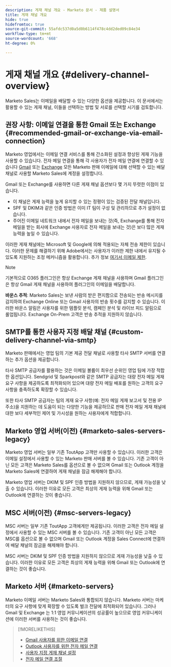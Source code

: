 ```yaml
---
description: 게재 채널 개요 - Marketo 문서 - 제품 설명서
title: 게재 채널 개요
hide: true
hidefromtoc: true
source-git-commit: 55afdc537d0a5d0b6114f478c4dd2ded09c84e34
workflow-type: tm+mt
source-wordcount: '668'
ht-degree: 0%

---
```


# 게재 채널 개요 {#delivery-channel-overview}

Marketo Sales는 이메일을 배달할 수 있는 다양한 옵션을 제공합니다. 이 문서에서는 활용할 수 있는 게재 채널, 이들을 선택하는 방법 및 서로를 선택할 시기를 검토합니다.

## 권장 사항: 이메일 연결을 통한 Gmail 또는 Exchange {#recommended-gmail-or-exchange-via-email-connection}

Marketo 영업에서는 이메일 연결 서비스를 통해 간소화된 설정과 향상된 게재 기능을 사용할 수 있습니다. 전자 메일 연결을 통해 각 사용자가 전자 메일 연결에 연결할 수 있습니다 [Gmail](/help/marketo/product-docs/marketo-sales-connect/email-plugins/gmail/email-connection-for-gmail-users.md) 또는 [Exchange](/help/marketo/product-docs/marketo-sales-connect/email-plugins/msc-for-outlook/email-connection-for-outlook-users.md) 모든 Marketo 판매 이메일에 대해 선택할 수 있는 배달 채널로 사용할 Marketo Sales에 계정을 설정합니다.

Gmail 또는 Exchange를 사용하면 다른 게재 채널 옵션보다 몇 가지 뚜렷한 이점이 있습니다.

* 이 채널은 게재 능력을 높게 유지할 수 있는 정평이 있는 검증된 전달 채널입니다.
* SPF 및 DKIM과 같은 인증 방법은 이미 IT 팀이 구성 및 관리하므로 추가 설정이 없습니다.
* 주어진 이메일 네트워크 내에서 전자 메일을 보내는 것(즉, Exchange를 통해 전자 메일을 받는 회사에 Exchange 사용자로 전자 메일을 보내는 것)은 보다 많은 게재 능력을 높일 수 있습니다.

이러한 게재 채널에는 Microsoft 및 Google에 의해 적용되는 자체 전송 제한이 있습니다. 이러한 문제를 해결하기 위해 Adobe에서는 사용자가 이러한 제한 내에서 유지될 수 있도록 지원하는 조정 메커니즘을 활용합니다. 추가 정보 [여기서 이메일 제한](/help/marketo/product-docs/marketo-sales-connect/email/email-delivery/email-connection-throttling.md).

>[!NOTE]
>
>기본적으로 O365 플러그인은 항상 Exchange 게재 채널을 사용하며 Gmail 플러그인은 항상 Gmail 게재 채널을 사용하여 플러그인의 이메일을 배달합니다.

**바운스 추적**: Marketo Sales는 보낸 사람의 받은 편지함으로 전송되는 반송 메시지를 감지하여 Exchange Online 또는 Gmail 사용자의 반송 횟수를 감지할 수 있습니다. 이러한 바운스 알림은 사용자를 위한 템플릿 분석, 캠페인 분석 및 라이브 피드 알림으로 롤업됩니다. Exchange On-Prem 고객은 반송 추적을 지원하지 않습니다.

## SMTP를 통한 사용자 지정 배달 채널 {#custom-delivery-channel-via-smtp}

Marketo 판매에서는 영업 팀의 기본 제공 전달 채널로 사용할 타사 SMTP 서버를 연결하는 추가 옵션을 제공합니다.

타사 SMTP 공급자를 활용하는 것은 이메일 볼륨이 최우선 순위인 영업 팀에 가장 적합한 옵션입니다. Sendgrid 및 Sparkpost와 같은 SMTP 공급자는 대량 전자 메일 게재 요구 사항을 제공하도록 최적화되어 있으며 대량 전자 메일 배포를 원하는 고객의 요구 사항을 충족하도록 확장할 수 있습니다.

또한 타사 SMTP 공급자는 팀의 게재 요구 사항(예: 전자 메일 게재 보고서 및 전용 IP 주소)을 지원하는 데 도움이 되는 다양한 기능을 제공하므로 판매 전자 메일 게재 채널에 대한 보다 세부적인 제어 및 가시성을 원하는 사용자에게 적합합니다.

## Marketo 영업 서버(이전) {#marketo-sales-servers-legacy}

Marketo 영업 서버는 일부 기존 ToutApp 고객만 사용할 수 있습니다. 이러한 고객은 이메일 설정에서 사용할 수 있는 Marketo 판매 서버를 볼 수 있습니다. 기존 고객이 아닌 모든 고객은 Marketo Sales를 옵션으로 볼 수 없으며 Gmail 또는 Outlook 계정을 Marketo Sales에 연결하여 게재 채널을 잠금 해제해야 합니다.

Marketo 영업 서버는 DKIM 및 SPF 인증 방법을 지원하지 않으므로, 게재 가능성을 낮출 수 있습니다. 이러한 이유로 모든 고객은 최상의 게재 능력을 위해 Gmail 또는 Outlook에 연결하는 것이 좋습니다.

## MSC 서버(이전) {#msc-servers-legacy}

MSC 서버는 일부 기존 ToutApp 고객에게만 제공됩니다. 이러한 고객은 전자 메일 설정에서 사용할 수 있는 MSC 서버를 볼 수 있습니다. 기존 고객이 아닌 모든 고객은 MSC를 옵션으로 볼 수 없으며 Gmail 또는 Outlook 계정을 Sales Connect에 연결하여 배달 채널의 잠금을 해제해야 합니다.

MSC 서버는 DKIM 및 SPF 인증 방법을 지원하지 않으므로 게재 가능성을 낮출 수 있습니다. 이러한 이유로 모든 고객은 최상의 게재 능력을 위해 Gmail 또는 Outlook에 연결하는 것이 좋습니다.

## Marketo 서버 {#marketo-servers}

Marketo 이메일 서버는 Marketo Sales와 통합되지 않습니다. Marketo 서버는 마케터의 요구 사항에 맞게 확장할 수 있도록 벌크 전달에 최적화되어 있습니다. 그러나 Gmail 및 Exchange 는 1:1 영업 커뮤니케이션의 성공률이 높으므로 영업 커뮤니케이션에 이러한 서버를 사용하는 것이 좋습니다.

>[!MORELIKETHIS]
>
>* [Gmail 사용자를 위한 이메일 연결](/help/marketo/product-docs/marketo-sales-connect/email-plugins/gmail/email-connection-for-gmail-users.md)
>* [Outlook 사용자를 위한 전자 메일 연결](/help/marketo/product-docs/marketo-sales-connect/email-plugins/msc-for-outlook/email-connection-for-outlook-users.md)
>* [사용자 지정 게재 채널 설정](/help/marketo/product-docs/marketo-sales-connect/email/email-delivery/setting-up-a-custom-delivery-channel.md)
>* [전자 메일 연결 조절](/help/marketo/product-docs/marketo-sales-connect/email/email-delivery/email-connection-throttling.md)

